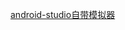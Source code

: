 [android-studio自带模拟器](https://stackoverflow.com/questions/37063209/waiting-for-device-to-come-online-running-android-emulator-from-android-studi?rq=1)
